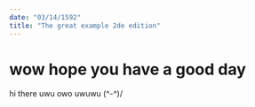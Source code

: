 ```yaml
---
date: "03/14/1592"
title: "The great example 2de edition"
---
```


# wow hope you have a good day

hi there
uwu owo uwuwu (^-^)/
